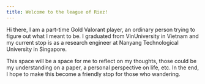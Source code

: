 ```yaml
---
title: Welcome to the league of Riez!
---
```


Hi there, I am a part-time Gold Valorant player, an ordinary person trying to figure out what I meant to be. I graduated from VinUniversity in Vietnam and my current stop is as a research engineer at Nanyang Technological University in Singapore.

This space will be a space for me to reflect on my thoughts, those could be my understanding on a paper, a personal perspective on life, etc. In the end, I hope to make this become a friendly stop for those who wandering.
